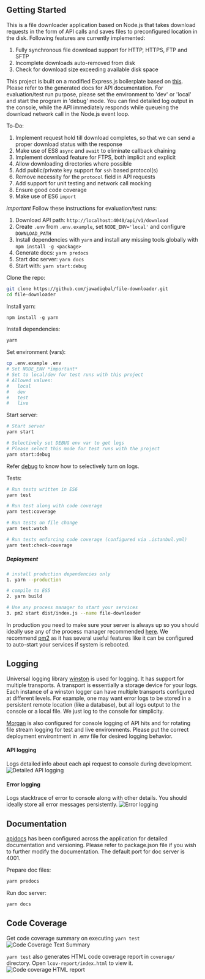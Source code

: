 ## Getting Started

This is a file downloader application based on Node.js that takes download requests in the form of API calls and saves files to preconfigured location in the disk. Following features are currently implemented:

1. Fully synchronous file download support for HTTP, HTTPS, FTP and SFTP
2. Incomplete downloads auto-removed from disk
3. Check for download size exceeding available disk space

This project is built on a modified Express.js boilerplate based on [this](https://github.com/kunalkapadia/express-mongoose-es6-rest-api). Please refer to the generated docs for API documentation. For evaluation/test run purpose, please set the environment to 'dev' or 'local' and start the program in 'debug' mode. You can find detailed log output in the console, while the API immediately responds while queueing the download network call in the Node.js event loop.

To-Do:

1. Implement request hold till download completes, so that we can send a proper download status with the response
2. Make use of ES8 `async` and `await` to eliminate callback chaining
3. Implement download feature for FTPS, both implicit and explicit
4. Allow downloading directories where possible
5. Add public/private key support for `ssh` based protocol(s)
6. Remove necessity for the `protocol` field in API requests
7. Add support for unit testing and network call mocking
8. Ensure good code coverage
9. Make use of ES6 `import`

_important_
Follow these instructions for evaluation/test runs:

1. Download API path: `http://localhost:4040/api/v1/download`
2. Create `.env` from `.env.example`, set `NODE_ENV='local'` and configure `DOWNLOAD_PATH`
3. Install dependencies with `yarn` and install any missing tools globally with `npm install -g <package>`
4. Generate docs: `yarn predocs`
5. Start doc server: `yarn docs`
6. Start with: `yarn start:debug`

Clone the repo:

```sh
git clone https://github.com/jawadiqbal/file-downloader.git
cd file-downloader
```

Install yarn:

```js
npm install -g yarn
```

Install dependencies:

```sh
yarn
```

Set environment (vars):

```sh
cp .env.example .env
# Set NODE_ENV *important*
# Set to local/dev for test runs with this project
# Allowed values:
#   local
#   dev
#   test
#   live
```

Start server:

```sh
# Start server
yarn start

# Selectively set DEBUG env var to get logs
# Please select this mode for test runs with the project
yarn start:debug
```

Refer [debug](https://www.npmjs.com/package/debug) to know how to selectively turn on logs.

Tests:

```sh
# Run tests written in ES6
yarn test

# Run test along with code coverage
yarn test:coverage

# Run tests on file change
yarn test:watch

# Run tests enforcing code coverage (configured via .istanbul.yml)
yarn test:check-coverage
```

##### Deployment

```sh
# install production dependencies only
1. yarn --production

# compile to ES5
2. yarn build

# Use any process manager to start your services
3. pm2 start dist/index.js --name file-downloader
```

In production you need to make sure your server is always up so you should ideally use any of the process manager recommended [here](http://expressjs.com/en/advanced/pm.html).
We recommend [pm2](http://pm2.keymetrics.io/) as it has several useful features like it can be configured to auto-start your services if system is rebooted.

## Logging

Universal logging library [winston](https://www.npmjs.com/package/winston) is used for logging. It has support for multiple transports. A transport is essentially a storage device for your logs. Each instance of a winston logger can have multiple transports configured at different levels. For example, one may want error logs to be stored in a persistent remote location (like a database), but all logs output to the console or a local file. We just log to the console for simplicity.

[Morgan](https://www.npmjs.com/package/morgan) is also configured for console logging of API hits and for rotating file stream logging for test and live environments. Please put the correct deployment environtment in .env file for desired logging behavior.

#### API logging

Logs detailed info about each api request to console during development.
![Detailed API logging](https://cloud.githubusercontent.com/assets/4172932/12563354/f0a4b558-c3cf-11e5-9d8c-66f7ca323eac.JPG)

#### Error logging

Logs stacktrace of error to console along with other details. You should ideally store all error messages persistently.
![Error logging](https://cloud.githubusercontent.com/assets/4172932/12563361/fb9ef108-c3cf-11e5-9a58-3c5c4936ae3e.JPG)

## Documentation

[apidocs](http://apidocjs.com/) has been configured across the application for detailed documentation and versioning. Please refer to package.json file if you wish to further modify the documentation. The default port for doc server is 4001.

Prepare doc files:

```js
yarn predocs
```

Run doc server:

```js
yarn docs
```

## Code Coverage

Get code coverage summary on executing `yarn test`
![Code Coverage Text Summary](https://cloud.githubusercontent.com/assets/4172932/12827832/a0531e70-cba7-11e5-9b7c-9e7f833d8f9f.JPG)

`yarn test` also generates HTML code coverage report in `coverage/` directory. Open `lcov-report/index.html` to view it.
![Code coverage HTML report](https://cloud.githubusercontent.com/assets/4172932/12625331/571a48fe-c559-11e5-8aa0-f9aacfb8c1cb.jpg)
